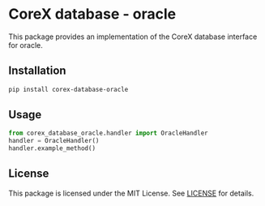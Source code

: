 # CoreX database - oracle

This package provides an implementation of the CoreX database interface for oracle.

## Installation
~~~bash
pip install corex-database-oracle
~~~

## Usage
~~~python
from corex_database_oracle.handler import OracleHandler
handler = OracleHandler()
handler.example_method()
~~~

## License
This package is licensed under the MIT License. See [LICENSE](../LICENSE) for details.
